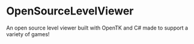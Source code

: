 # OpenSourceLevelViewer
An open source level viewer built with OpenTK and C# made to support a variety of games!
